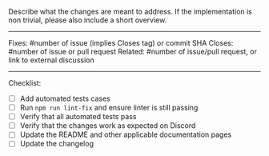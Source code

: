 Describe what the changes are meant to address. If the implementation is non trivial, please also include a short overview.



---

<!-- Tags (fill and keep as many as applicable): -->

Fixes: #number of issue (implies Closes tag) or commit SHA
Closes: #number of issue or pull request
Related: #number of issue/pull request, or link to external discussion

---

Checklist:

<!-- To check an item, fill the brackets with the letter x; the result should look like `[x]`.  Feel free to leave unchecked items that are not applicable or that you could not perform. -->

- [ ] Add automated tests cases
- [ ] Run `npm run lint-fix` and ensure linter is still passing
- [ ] Verify that all automated tests pass
- [ ] Verify that the changes work as expected on Discord
- [ ] Update the README and other applicable documentation pages
- [ ] Update the changelog

